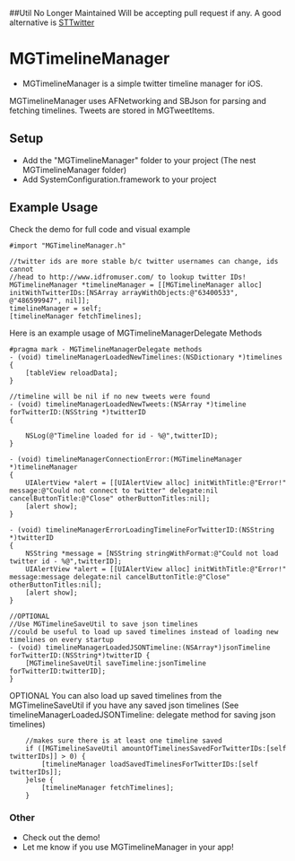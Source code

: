 ##Util No Longer Maintained
Will be accepting pull request if any.
A good alternative is [STTwitter](https://github.com/nst/STTwitter)


# MGTimelineManager
- MGTimelineManager is a simple twitter timeline manager for iOS.

MGTimelineManager uses AFNetworking and SBJson for parsing and fetching timelines. Tweets are stored in MGTweetItems.

## Setup
- Add the "MGTimelineManager" folder to your project (The nest MGTimelineManager folder)
- Add SystemConfiguration.framework to your project

## Example Usage

Check the demo for full code and visual example

```objc
#import "MGTimelineManager.h"

//twitter ids are more stable b/c twitter usernames can change, ids cannot
//head to http://www.idfromuser.com/ to lookup twitter IDs!
MGTimelineManager *timelineManager = [[MGTimelineManager alloc] initWithTwitterIDs:[NSArray arrayWithObjects:@"63400533", @"486599947", nil]];
timelineManager = self;
[timelineManager fetchTimelines];
```

Here is an example usage of MGTimelineManagerDelegate Methods
```objc
#pragma mark - MGTimelineManagerDelegate methods
- (void) timelineManagerLoadedNewTimelines:(NSDictionary *)timelines
{
    [tableView reloadData];
}

//timeline will be nil if no new tweets were found
- (void) timelineManagerLoadedNewTweets:(NSArray *)timeline forTwitterID:(NSString *)twitterID
{
    
    NSLog(@"Timeline loaded for id - %@",twitterID);
}

- (void) timelineManagerConnectionError:(MGTimelineManager *)timelineManager
{
    UIAlertView *alert = [[UIAlertView alloc] initWithTitle:@"Error!" message:@"Could not connect to twitter" delegate:nil cancelButtonTitle:@"Close" otherButtonTitles:nil];
    [alert show];
}

- (void) timelineManagerErrorLoadingTimelineForTwitterID:(NSString *)twitterID
{
    NSString *message = [NSString stringWithFormat:@"Could not load twitter id - %@",twitterID];
    UIAlertView *alert = [[UIAlertView alloc] initWithTitle:@"Error!" message:message delegate:nil cancelButtonTitle:@"Close" otherButtonTitles:nil];
    [alert show];
}

//OPTIONAL
//Use MGTimelineSaveUtil to save json timelines
//could be useful to load up saved timelines instead of loading new timelines on every startup 
- (void) timelineManagerLoadedJSONTimeline:(NSArray*)jsonTimeline forTwitterID:(NSString*)twitterID {
    [MGTimelineSaveUtil saveTimeline:jsonTimeline forTwitterID:twitterID];
}
```

OPTIONAL
You can also load up saved timelines from the MGTimelineSaveUtil if you have any saved json timelines (See timelineManagerLoadedJSONTimeline: delegate method for saving json timelines)
```objc
    //makes sure there is at least one timeline saved
    if ([MGTimelineSaveUtil amountOfTimelinesSavedForTwitterIDs:[self twitterIDs]] > 0) {
        [timelineManager loadSavedTimelinesForTwitterIDs:[self twitterIDs]];
    }else {
        [timelineManager fetchTimelines];
    }

```

### Other
- Check out the demo!
- Let me know if you use MGTimelineManager in your app!
